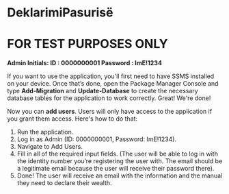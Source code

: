 # DeklarimiPasurisë

# FOR TEST PURPOSES ONLY
**Admin Initials: 
ID : 0000000001
Password : ImE!1234**



If you want to use the application, you'll first need to have SSMS installed on your device. Once that’s done, open the Package Manager Console and type **Add-Migration** and **Update-Database** to create the necessary database tables for the application to work correctly. Great! We're done!

Now you can **add users**. Users will only have access to the application if you grant them access. Here's how to do that:

  1. Run the application.
  2. Log in as Admin (ID: 0000000001, Password: ImE!1234).
  3. Navigate to Add Users.
  4. Fill in all of the required input fields. (The user will be able to log in with the identity number you’re registering the user with. The email should be a legitimate email because the user will receive their password there).
  5. Done! The user will receive an email with the information and the manual they need to declare their wealth.
